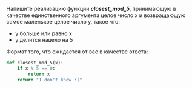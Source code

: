 Напишите реализацию функции ***closest_mod_5***, принимающую в качестве единственного аргумента целое число x и возвращающую самое маленькое целое число y, такое что:

-    y больше или равно x
-    y делится нацело на 5

Формат того, что ожидается от вас в качестве ответа:
```python
def closest_mod_5(x):
    if x % 5 == 0:
        return x
    return "I don't know :("
```
